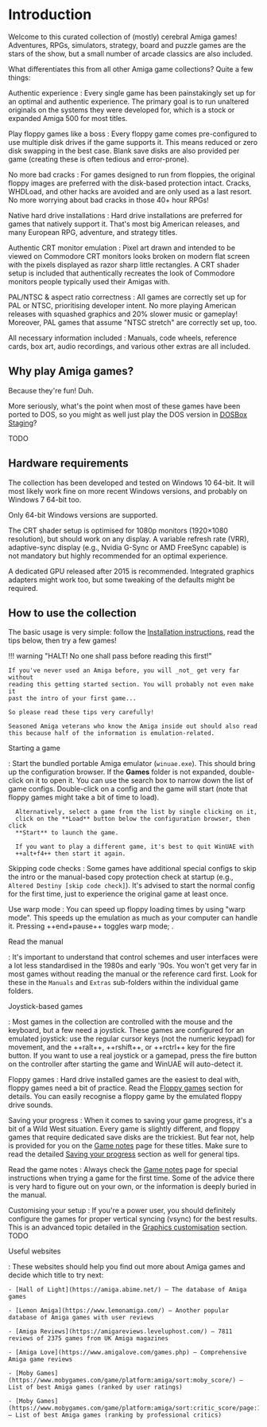 # Introduction

Welcome to this curated collection of (mostly) cerebral Amiga
games! Adventures, RPGs, simulators, strategy, board and puzzle games are the
stars of the show, but a small number of arcade classics are also
included.


What differentiates this from all other Amiga game collections? Quite a few
things:


Authentic experience
: Every single game has been painstakingly set up for an optimal and
  authentic experience. The primary goal is to run unaltered originals on the
  systems they were developed for, which is a stock or expanded Amiga 500 for
  most titles.

Play floppy games like a boss
: Every floppy game comes pre-configured to use multiple disk drives if the game
  supports it. This means reduced or zero disk swapping in the best case.
  Blank save disks are also provided per game (creating these is often tedious
  and error-prone).

No more bad cracks
: For games designed to run from floppies, the original floppy
  images are preferred with the disk-based protection intact. Cracks,
  WHDLoad, and other hacks are avoided and are only used as a last resort.
  No more worrying about bad cracks in those 40+ hour RPGs!

Native hard drive installations
: Hard drive installations are preferred for games that natively support it.
  That's most big American releases, and many European RPG, adventure, and
  strategy titles.

Authentic CRT monitor emulation
: Pixel art drawn and intended to be viewed on Commodore CRT monitors looks
  broken on modern flat screen with the pixels displayed as razor sharp little
  rectangles. A CRT shader setup is included that authentically recreates the
  look of Commodore monitors people typically used their Amigas with.

PAL/NTSC & aspect ratio correctness
: All games are correctly set up for PAL or NTSC, prioritising developer
  intent. No more playing American releases with squashed graphics and 20%
  slower music or gameplay! Moreover, PAL games that assume "NTSC stretch" are
  correctly set up, too.

All necessary information included
: Manuals, code wheels, reference cards, box art, audio recordings, and
  various other extras are all included.


## Why play Amiga games?

Because they're fun! Duh.

More seriously, what's the point when most of these games have been ported to
DOS, so you might as well just play the DOS version in [DOSBox
Staging](https://dosbox-staging.github.io/)?

TODO


## Hardware requirements

The collection has been developed and tested on Windows 10 64-bit. It will
most likely work fine on more recent Windows versions, and probably on Windows
7 64-bit too.

Only 64-bit Windows versions are supported.

The CRT shader setup is optimised for 1080p monitors (1920&times;1080
resolution), but should work on any display. A variable refresh rate (VRR),
adaptive-sync display (e.g., Nvidia G-Sync or AMD FreeSync capable) is not
mandatory but highly recommended for an optimal experience.

A dedicated GPU released after 2015 is recommended. Integrated graphics
adapters might work too, but some tweaking of the defaults might be required.


## How to use the collection

The basic usage is very simple: follow the [Installation
instructions](#installation), read the tips below, then try a few games!


!!! warning "HALT! No one shall pass before reading this first!"

    If you've never used an Amiga before, you will _not_ get very far without
    reading this getting started section. You will probably not even make it
    past the intro of your first game...

    So please read these tips very carefully!

    Seasoned Amiga veterans who know the Amiga inside out should also read
    this because half of the information is emulation-related.


Starting a game

: Start the bundled portable Amiga emulator (`winuae.exe`). This should bring
  up the configuration browser. If the **Games** folder is not expanded,
  double-click on it to open it. You can use the search box to narrow down the
  list of game configs. Double-click on a config and the game will start (note
  that floppy games might take a bit of time to load).

      Alternatively, select a game from the list by single clicking on it,
      click on the **Load** button below the configuration browser, then click
      **Start** to launch the game.

      If you want to play a different game, it's best to quit WinUAE with
      ++alt+f4++ then start it again.

Skipping code checks
: Some games have additional special configs to skip the intro or the
  manual-based copy protection check at startup (e.g., `Altered Destiny [skip
  code check]`). It's advised to start the normal config for the first time,
  just to experience the original game at least once.


Use warp mode
: You can speed up floppy loading times by using "warp mode". This speeds up
  the emulation as much as your computer can handle it. Pressing ++end+pause++
  toggles warp mode; .

Read the manual

: It's important to understand that control schemes and user interfaces were a
  lot less standardised in the 1980s and early '90s. You won't get very far in
  most games without reading the manual or the reference card first. Look for
  these in the `Manuals` and `Extras` sub-folders within the individual game
  folders.

Joystick-based games

: Most games in the collection are controlled with the mouse and the keyboard,
  but a few need a joystick. These games are configured for an emulated
  joystick: use the regular cursor keys (not the numeric keypad) for movement, and the
  ++ralt++, ++rshift++, or ++rctrl++ key for the fire button. If you want to
  use a real joystick or a gamepad, press the fire button on the controller
  after starting the game and WinUAE will auto-detect it.

Floppy games
: Hard drive installed games are the easiest to deal with, floppy games need a
  bit of practice. Read the [Floppy games](#floppy-games) section for details.
  You can easily recognise a floppy game by the emulated floppy drive sounds.

Saving your progress
: When it comes to saving your game progress, it's a bit of a Wild West
  situation. Every game is slightly different, and floppy games that require
  dedicated save disks are the trickiest. But fear not, help is provided for
  you on the [Game notes](game-notes.md) page for these titles. Make sure to
  read the detailed [Saving your progress](#saving-your-progress) section as
  well for general tips.

Read the game notes
: Always check the [Game notes](game-notes.md) page for special instructions
  when trying a game for the first time. Some of the advice there is very hard
  to figure out on your own, or the information is deeply buried in the
  manual.

Customising your setup
: If you're a power user, you should definitely configure the games for proper
  vertical syncing (vsync) for the best results. This is an advanced topic
  detailed in the [Graphics customisation](#graphics-customisation) section.
  TODO

Useful websites

: These websites should help you find out more about Amiga games and
  decide which title to try next:

    - [Hall of Light](https://amiga.abime.net/) — The database of Amiga games

    - [Lemon Amiga](https://www.lemonamiga.com/) — Another popular database of Amiga games with user reviews

    - [Amiga Reviews](https://amigareviews.leveluphost.com/) — 7811 reviews of 2375 games from UK Amiga magazines

    - [Amiga Love](https://www.amigalove.com/games.php) — Comprehensive Amiga game reviews

    - [Moby Games](https://www.mobygames.com/game/platform:amiga/sort:moby_score/) — List of best Amiga games (ranked by user ratings)

    - [Moby Games](https://www.mobygames.com/game/platform:amiga/sort:critic_score/page:1/) — List of best Amiga games (ranking by professional critics)

